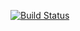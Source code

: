 [![Build Status](https://travis-ci.com/lamma3/easy-park-backend.svg?branch=master)](https://travis-ci.com/lamma3/easy-park-backend)
